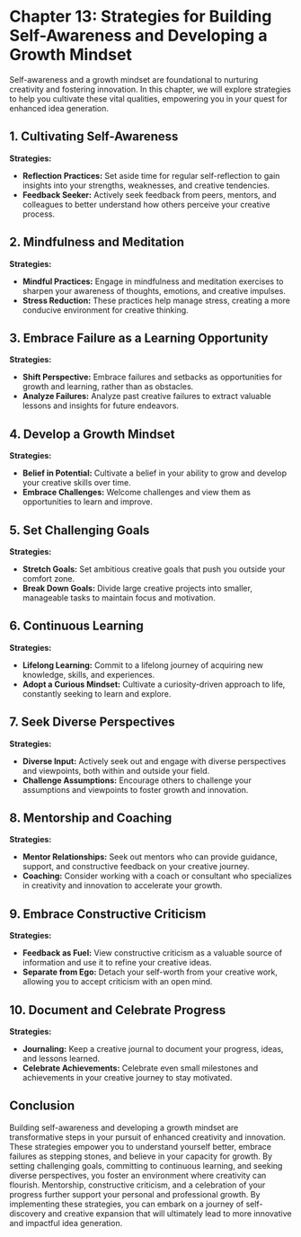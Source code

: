 Chapter 13: Strategies for Building Self-Awareness and Developing a Growth Mindset
==================================================================================

Self-awareness and a growth mindset are foundational to nurturing creativity and fostering innovation. In this chapter, we will explore strategies to help you cultivate these vital qualities, empowering you in your quest for enhanced idea generation.

**1. Cultivating Self-Awareness**
---------------------------------

**Strategies:**

* **Reflection Practices:** Set aside time for regular self-reflection to gain insights into your strengths, weaknesses, and creative tendencies.
* **Feedback Seeker:** Actively seek feedback from peers, mentors, and colleagues to better understand how others perceive your creative process.

**2. Mindfulness and Meditation**
---------------------------------

**Strategies:**

* **Mindful Practices:** Engage in mindfulness and meditation exercises to sharpen your awareness of thoughts, emotions, and creative impulses.
* **Stress Reduction:** These practices help manage stress, creating a more conducive environment for creative thinking.

**3. Embrace Failure as a Learning Opportunity**
------------------------------------------------

**Strategies:**

* **Shift Perspective:** Embrace failures and setbacks as opportunities for growth and learning, rather than as obstacles.
* **Analyze Failures:** Analyze past creative failures to extract valuable lessons and insights for future endeavors.

**4. Develop a Growth Mindset**
-------------------------------

**Strategies:**

* **Belief in Potential:** Cultivate a belief in your ability to grow and develop your creative skills over time.
* **Embrace Challenges:** Welcome challenges and view them as opportunities to learn and improve.

**5. Set Challenging Goals**
----------------------------

**Strategies:**

* **Stretch Goals:** Set ambitious creative goals that push you outside your comfort zone.
* **Break Down Goals:** Divide large creative projects into smaller, manageable tasks to maintain focus and motivation.

**6. Continuous Learning**
--------------------------

**Strategies:**

* **Lifelong Learning:** Commit to a lifelong journey of acquiring new knowledge, skills, and experiences.
* **Adopt a Curious Mindset:** Cultivate a curiosity-driven approach to life, constantly seeking to learn and explore.

**7. Seek Diverse Perspectives**
--------------------------------

**Strategies:**

* **Diverse Input:** Actively seek out and engage with diverse perspectives and viewpoints, both within and outside your field.
* **Challenge Assumptions:** Encourage others to challenge your assumptions and viewpoints to foster growth and innovation.

**8. Mentorship and Coaching**
------------------------------

**Strategies:**

* **Mentor Relationships:** Seek out mentors who can provide guidance, support, and constructive feedback on your creative journey.
* **Coaching:** Consider working with a coach or consultant who specializes in creativity and innovation to accelerate your growth.

**9. Embrace Constructive Criticism**
-------------------------------------

**Strategies:**

* **Feedback as Fuel:** View constructive criticism as a valuable source of information and use it to refine your creative ideas.
* **Separate from Ego:** Detach your self-worth from your creative work, allowing you to accept criticism with an open mind.

**10. Document and Celebrate Progress**
---------------------------------------

**Strategies:**

* **Journaling:** Keep a creative journal to document your progress, ideas, and lessons learned.
* **Celebrate Achievements:** Celebrate even small milestones and achievements in your creative journey to stay motivated.

**Conclusion**
--------------

Building self-awareness and developing a growth mindset are transformative steps in your pursuit of enhanced creativity and innovation. These strategies empower you to understand yourself better, embrace failures as stepping stones, and believe in your capacity for growth. By setting challenging goals, committing to continuous learning, and seeking diverse perspectives, you foster an environment where creativity can flourish. Mentorship, constructive criticism, and a celebration of your progress further support your personal and professional growth. By implementing these strategies, you can embark on a journey of self-discovery and creative expansion that will ultimately lead to more innovative and impactful idea generation.
